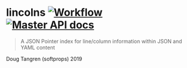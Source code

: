 # lincolns [![Workflow](https://github.com/softprops/lincolns/workflows/Main/badge.svg)](https://github.com/softprops/lincolns/actions) [![Master API docs](https://img.shields.io/badge/docs-master-green.svg)](https://softprops.github.io/dynomite)

> A JSON Pointer index for line/column information within JSON and YAML content

Doug Tangren (softprops) 2019
